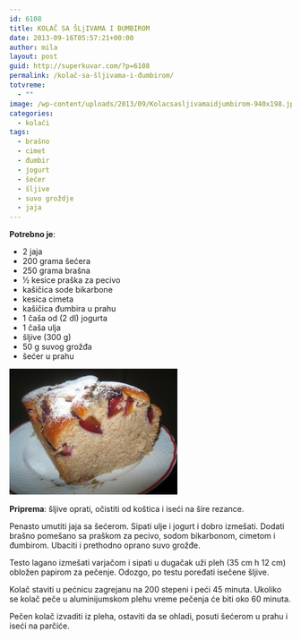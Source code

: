 ```yaml
---
id: 6108
title: KOLAČ SA ŠLjIVAMA I ĐUMBIROM
date: 2013-09-16T05:57:21+00:00
author: mila
layout: post
guid: http://superkuvar.com/?p=6108
permalink: /kolač-sa-šljivama-i-đumbirom/
totvreme:
  - ""
image: /wp-content/uploads/2013/09/Kolacsasljivamaidjumbirom-940x198.jpg
categories:
  - kolači
tags:
  - brašno
  - cimet
  - đumbir
  - jogurt
  - šećer
  - šljive
  - suvo groždje
  - jaja
---
```

**Potrebno je**:

  * 2 jaja
  * 200 grama šećera
  * 250 grama brašna
  * ½ kesice praška za pecivo
  * kašičica sode bikarbone
  * kesica cimeta
  * kašičica đumbira u prahu
  * 1 čaša od (2 dl) jogurta
  * 1 čaša ulja
  * šljive (300 g)
  * 50 g suvog grožđa
  * šećer u prahu

[<img class="alignnone size-medium wp-image-6109" src="/wp-content/uploads/2013/09/Kolacsasljivamaidjumbirom-300x225.jpg" alt="Kolacsasljivamaidjumbirom" width="300" height="225" />](/wp-content/uploads/2013/09/Kolacsasljivamaidjumbirom.jpg)

**Priprema**: šljive oprati, očistiti od koštica i iseći na šire rezance.

Penasto umutiti jaja sa šećerom. Sipati ulje i jogurt i dobro izmešati. Dodati brašno pomešano sa praškom za pecivo, sodom bikarbonom, cimetom i đumbirom. Ubaciti i prethodno oprano suvo grožđe.

Testo lagano izmešati varjačom i sipati u dugačak uži pleh (35 cm h 12 cm) obložen papirom za pečenje. Odozgo, po testu poređati isečene šljive.

Kolač staviti u pećnicu zagrejanu na 200 stepeni i peći 45 minuta. Ukoliko se kolač peče u aluminijumskom plehu vreme pečenja će biti oko 60 minuta.

Pečen kolač izvaditi iz pleha, ostaviti da se ohladi, posuti šećerom u prahu i iseći na parčiće.